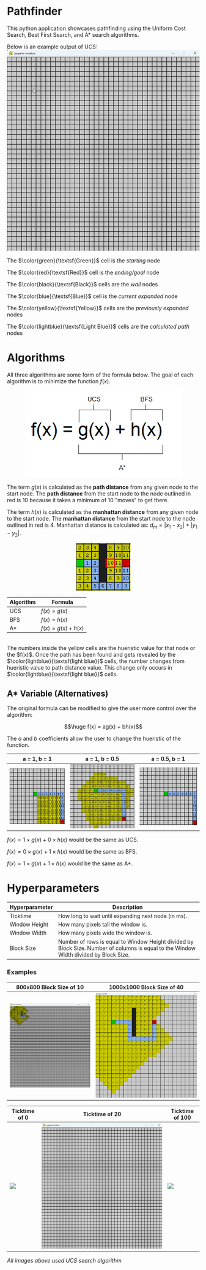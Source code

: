 # Pathfinder
This python application showcases pathfinding using the Uniform Cost Search, Best First Search, and A* search algorithms.

Below is an example output of UCS:
![](/images/default.gif)

The $\color{green}{\textsf{Green}}$ cell is the *starting* node

The $\color{red}{\textsf{Red}}$ cell is the *ending/goal* node

The $\color{black}{\textsf{Black}}$ cells are the *wall* nodes

The $\color{blue}{\textsf{Blue}}$ cell is the *current expanded* node

The $\color{yellow}{\textsf{Yellow}}$ cells are the *previously expanded* nodes

The $\color{lightblue}{\textsf{Light Blue}}$ cells are the *calculated path* nodes


# Algorithms
All three algorithms are some form of the formula below. The goal of each algorithm is to minimize the function $f(x)$.

<p align="center">
<img src=./images/formula.png/>
</p>


The term $g(x)$ is calculated as the **path distance** from any given node to the start node. The **path distance** from the start node to the node outlined in red is 10 because it takes a minimum of 10 "moves" to get there.

The term $h(x)$ is calculated as the **manhattan distance** from any given node to the start node. The **manhattan distance** from the start node to the node outlined in red is 4. Manhattan distance is calculated as: $d_m = |x_1-x_2| + |y_1-y_2|$.

<p align="center">
<img src=./images/distance.png/>
</p>

<p align="center">

|Algorithm|Formula|
|------|------|
|UCS|$f(x) = g(x)$|
|BFS|$f(x) = h(x)$|
|A*|$f(x) = g(x) + h(x)$|

</p>

<br/>
The numbers inside the yellow cells are the hueristic value for that node or the $f(x)$. Once the path has been found and gets revealed by the $\color{lightblue}{\textsf{light blue}}$ cells, the number changes from hueristic value to path distance value. This change only occurs in $\color{lightblue}{\textsf{light blue}}$ cells.

<br/>

## A* Variable (Alternatives)
The original formula can be modified to give the user more control over the algorithm:

$$\huge f(x) = ag(x) + bh(x)$$

The $a$ and $b$ coefficients allow the user to change the hueristic of the function.


<p align="center">

|a = 1, b = 1|a = 1, b = 0.5|a = 0.5, b = 1
|------|------|------|
|![](/images/astar11.png)|![](/images/astar105.png)|![](/images/astar051.png)|

</p>

$f(x) = 1 \times g(x) + 0 \times h(x)$ would be the same as UCS.

$f(x) = 0 \times g(x) + 1 \times h(x)$ would be the same as BFS.

$f(x) = 1 \times g(x) + 1 \times h(x)$ would be the same as A*.

# Hyperparameters

<p align="center">

|Hyperparameter|Description|
|--|--|
|Ticktime|How long to wait until expanding next node (in ms).|
|Window Height|How many pixels tall the window is.|
|Window Width|How many pixels wide the window is.|
|Block Size|Number of rows is equal to Window Height divided by Block Size. Number of columns is equal to the Window Width divided by Block Size. |

</p>

### Examples
<p align="center">

|800x800 Block Size of 10|1000x1000 Block Size of 40|
|--|--|
|![](/images/800x800cs10.png)|![](/images/1000x1000cs40.png)|

|Ticktime of 0|Ticktime of 20|Ticktime of 100|
|--|--|--|
|![](/images/tickrate0.gif)|![](/images/default.gif)|![](/images/tickrate100.gif)|

</p>

*All images above used UCS search algorithm*